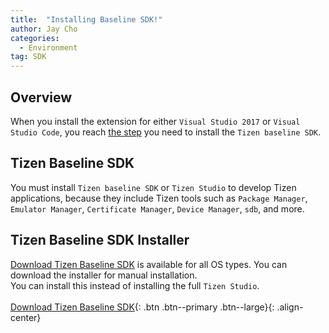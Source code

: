 ```yaml
---
title:  "Installing Baseline SDK!"
author: Jay Cho
categories:
  - Environment
tag: SDK
---
```


## Overview
When you install the extension for either `Visual Studio 2017` or `Visual Studio Code`, you reach [the step]({{site.url}}{{site.baseurl}}/guides/environment#tizen-baseline-sdk) you need to install the `Tizen baseline SDK`.

## Tizen Baseline SDK
You must install `Tizen baseline SDK` or `Tizen Studio` to develop Tizen applications, because they include Tizen tools such as `Package Manager`, `Emulator Manager`, `Certificate Manager`, `Device Manager`, `sdb`, and more.

## Tizen Baseline SDK Installer
[Download Tizen Baseline SDK](http://download.tizen.org/sdk/Installer/Latest/) is available for all OS types. You can download the installer for manual installation.<br/>
You can install this instead of installing the full `Tizen Studio`.<br/><br/>
[Download Tizen Baseline SDK](http://download.tizen.org/sdk/Installer/Latest/){: .btn .btn--primary .btn--large}{: .align-center}
